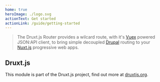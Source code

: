 ```yaml
---
home: true
heroImage: ./logo.svg
actionText: Get started
actionLink: /guide/getting-started
---
```


> The Druxt.js Router provides a wilcard route, with it's [Vuex](https://vuex.vuejs.org) powered JSON:API client, to bring simple decoupled [Drupal](https://drupal.org) routing to your [Nuxt.js](https://nuxtjs.org) progressive web apps.


## Druxt.js

This module is part of the Druxt.js project, find out more at [druxtjs.org](http://druxtjs.org).
